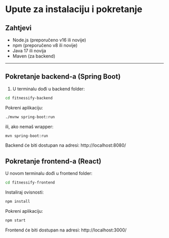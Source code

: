 # Upute za instalaciju i pokretanje

## Zahtjevi

- Node.js (preporučeno v16 ili novije)
- npm (preporučeno v8 ili novije)
- Java 17 ili novija
- Maven (za backend)

---

## Pokretanje backend-a (Spring Boot)

1. U terminalu dođi u backend folder:
```bash
cd fitnessify-backend
```

Pokreni aplikaciju:
```bash
./mvnw spring-boot:run
```
ili, ako nemaš wrapper:
```bash
mvn spring-boot:run
```

Backend će biti dostupan na adresi: http://localhost:8080/

## Pokretanje frontend-a (React)
U novom terminalu dođi u frontend folder:
```bash
cd fitnessify-frontend
```
Instaliraj ovisnosti:
```bash
npm install
```
Pokreni aplikaciju:
```bash
npm start
```
Frontend će biti dostupan na adresi: http://localhost:3000/
